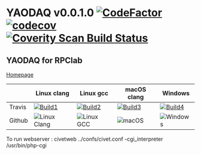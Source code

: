 # YAODAQ v0.0.1.0 [![CodeFactor](https://www.codefactor.io/repository/github/rpclab/yaodaq/badge)](https://www.codefactor.io/repository/github/rpclab/yaodaq) [![codecov](https://codecov.io/gh/RPClab/YAODAQ/branch/master/graph/badge.svg)](https://codecov.io/gh/RPClab/YAODAQ)  <a href="https://scan.coverity.com/projects/rpcla-"><img alt="Coverity Scan Build Status" src="https://scan.coverity.com/projects/19567/badge.svg"/></a> #

## YAODAQ for RPClab ##

[Homepage](https://github.com/RPClab/YAODAQ)

|                   | Linux clang       | Linux gcc         | macOS clang       | Windows           |
|-------------------|-------------------|-------------------|-------------------|-------------------|
|Travis | [![Build1][1]][5] | [![Build2][2]][5] | [![Build3][3]][5] | [![Build4][4]][5] |
|Github | ![Linux Clang](https://github.com/RPClab/YAODAQ/workflows/Linux%20Clang/badge.svg) | ![Linux GCC](https://github.com/RPClab/YAODAQ/workflows/Linux%20GCC/badge.svg) | ![macOS](https://github.com/RPClab/YAODAQ/workflows/macOS/badge.svg?branch=master) | ![Windows](https://github.com/RPClab/YAODAQ/workflows/Windows/badge.svg?branch=master) |

[1]: https://travis-matrix-badges.herokuapp.com/repos/RPClab/YAODAQ/branches/master/1?use_travis_com=true
[2]: https://travis-matrix-badges.herokuapp.com/repos/RPClab/YAODAQ/branches/master/2?use_travis_com=true
[3]: https://travis-matrix-badges.herokuapp.com/repos/RPClab/YAODAQ/branches/master/3?use_travis_com=true
[4]: https://travis-matrix-badges.herokuapp.com/repos/RPClab/YAODAQ/branches/master/4?use_travis_com=true
[5]: https://travis-ci.org/RPClab/YAODAQ

To run webserver : civetweb ../confs/civet.conf -cgi_interpreter /usr/bin/php-cgi
